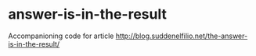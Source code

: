 # answer-is-in-the-result
Accompanioning code for article http://blog.suddenelfilio.net/the-answer-is-in-the-result/

